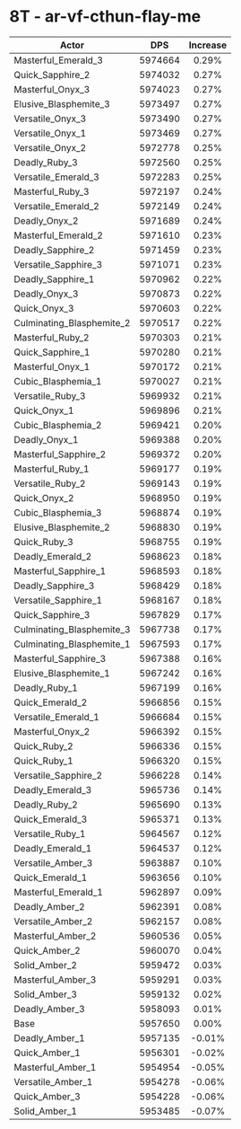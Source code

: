 # 8T - ar-vf-cthun-flay-me
| Actor | DPS | Increase |
|---|:---:|:---:|
|Masterful_Emerald_3|5974664|0.29%|
|Quick_Sapphire_2|5974032|0.27%|
|Masterful_Onyx_3|5974023|0.27%|
|Elusive_Blasphemite_3|5973497|0.27%|
|Versatile_Onyx_3|5973490|0.27%|
|Versatile_Onyx_1|5973469|0.27%|
|Versatile_Onyx_2|5972778|0.25%|
|Deadly_Ruby_3|5972560|0.25%|
|Versatile_Emerald_3|5972283|0.25%|
|Masterful_Ruby_3|5972197|0.24%|
|Versatile_Emerald_2|5972149|0.24%|
|Deadly_Onyx_2|5971689|0.24%|
|Masterful_Emerald_2|5971610|0.23%|
|Deadly_Sapphire_2|5971459|0.23%|
|Versatile_Sapphire_3|5971071|0.23%|
|Deadly_Sapphire_1|5970962|0.22%|
|Deadly_Onyx_3|5970873|0.22%|
|Quick_Onyx_3|5970603|0.22%|
|Culminating_Blasphemite_2|5970517|0.22%|
|Masterful_Ruby_2|5970303|0.21%|
|Quick_Sapphire_1|5970280|0.21%|
|Masterful_Onyx_1|5970172|0.21%|
|Cubic_Blasphemia_1|5970027|0.21%|
|Versatile_Ruby_3|5969932|0.21%|
|Quick_Onyx_1|5969896|0.21%|
|Cubic_Blasphemia_2|5969421|0.20%|
|Deadly_Onyx_1|5969388|0.20%|
|Masterful_Sapphire_2|5969372|0.20%|
|Masterful_Ruby_1|5969177|0.19%|
|Versatile_Ruby_2|5969143|0.19%|
|Quick_Onyx_2|5968950|0.19%|
|Cubic_Blasphemia_3|5968874|0.19%|
|Elusive_Blasphemite_2|5968830|0.19%|
|Quick_Ruby_3|5968755|0.19%|
|Deadly_Emerald_2|5968623|0.18%|
|Masterful_Sapphire_1|5968593|0.18%|
|Deadly_Sapphire_3|5968429|0.18%|
|Versatile_Sapphire_1|5968167|0.18%|
|Quick_Sapphire_3|5967829|0.17%|
|Culminating_Blasphemite_3|5967738|0.17%|
|Culminating_Blasphemite_1|5967593|0.17%|
|Masterful_Sapphire_3|5967388|0.16%|
|Elusive_Blasphemite_1|5967242|0.16%|
|Deadly_Ruby_1|5967199|0.16%|
|Quick_Emerald_2|5966856|0.15%|
|Versatile_Emerald_1|5966684|0.15%|
|Masterful_Onyx_2|5966392|0.15%|
|Quick_Ruby_2|5966336|0.15%|
|Quick_Ruby_1|5966320|0.15%|
|Versatile_Sapphire_2|5966228|0.14%|
|Deadly_Emerald_3|5965736|0.14%|
|Deadly_Ruby_2|5965690|0.13%|
|Quick_Emerald_3|5965371|0.13%|
|Versatile_Ruby_1|5964567|0.12%|
|Deadly_Emerald_1|5964537|0.12%|
|Versatile_Amber_3|5963887|0.10%|
|Quick_Emerald_1|5963656|0.10%|
|Masterful_Emerald_1|5962897|0.09%|
|Deadly_Amber_2|5962391|0.08%|
|Versatile_Amber_2|5962157|0.08%|
|Masterful_Amber_2|5960536|0.05%|
|Quick_Amber_2|5960070|0.04%|
|Solid_Amber_2|5959472|0.03%|
|Masterful_Amber_3|5959291|0.03%|
|Solid_Amber_3|5959132|0.02%|
|Deadly_Amber_3|5958093|0.01%|
|Base|5957650|0.00%|
|Deadly_Amber_1|5957135|-0.01%|
|Quick_Amber_1|5956301|-0.02%|
|Masterful_Amber_1|5954954|-0.05%|
|Versatile_Amber_1|5954278|-0.06%|
|Quick_Amber_3|5954228|-0.06%|
|Solid_Amber_1|5953485|-0.07%|
